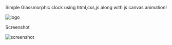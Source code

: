 Simple Glassmorphic clock using html,css,js along with js canvas animation!


![logo](https://user-images.githubusercontent.com/109681228/184621520-b821ca35-8c64-4043-94ac-dd158796d0e2.png)

Screenshot

![screenshot](https://user-images.githubusercontent.com/109681228/184621564-7ccfe87f-573f-458c-a103-3af371dcdc91.png)
